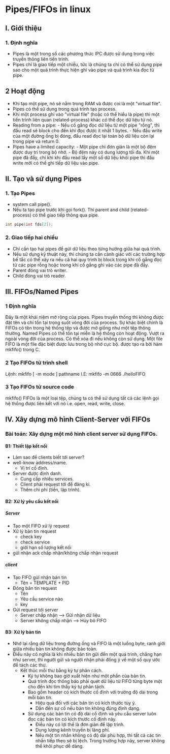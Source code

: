 
# Pipes/FIFOs in linux

## I. Giới thiệu
### 1. Định nghĩa
- Pipes là một trong số các phương thức IPC được sử dụng trong việc truyền thông liên tiến trình.
- Pipes chỉ là giao tiếp một chiều, tức là chúng ta chỉ có thể sử dụng pipe sao cho một quá trình thực hiện ghi vào pipe và quá trình kia đọc từ pipe.
## 2 Hoạt động
- Khi tạo một pipe, nó sẽ nằm trong RAM và được coi là một "virtual file".
- Pipes có thể  sử dụng trong quá trình tạo process.
- Khi một process ghi vào "virtual file" (hoặc có thể hiểu là pipe) thì một tiến trình liên quan (related-process) khác có thể đọc dữ liệu từ nó.
- Reading from a pipe:
\- Nếu cố gắng đọc dữ liệu từ một pipe "rỗng", thì đầu read sẽ block cho đến khi đọc được ít nhất 1 bytes.
\- Nếu đầu write của một đường ống bị đóng, đầu read đọc lại toàn bộ dữ liệu còn lại trong pipe và return 0.
- Pipes have a limited capacity:
\- Một pipe chỉ đơn giản là một bộ đệm được duy trì trong bộ nhớ.
\- Bộ đệm này có dung lượng tối đa. Khi một pipe đã đầy, chỉ khi khi đầu read lấy một số dữ liệu khỏi pipe thì đầu write mới có thể ghi tiếp dữ liệu vào pipe.
## II. Tạo và sử dụng Pipes
### 1. Tạo Pipes
- system call pipe().
- Nếu ta tạo pipe trước khi gọi fork(). Thì parent and child (related-process) có thể giao tiếp thông qua pipe.
``` C
int pipe(int fds[2]);
```
### 2. Giao tiếp hai chiều
- Chỉ cần tạo hai pipes để gửi dữ liệu theo từng hướng giữa hai quá trình. 
- Nếu sử dụng kỹ thuật này, thì chúng ta cần cảnh giác với các trường hợp bế tắc có thể xảy ra nếu cả hai quy trình bị block trong khi cố gắng đọc từ các pipe rỗng hoặc trong khi cố gắng ghi vào các pipe đã đầy.
- Parent đóng vai trò writer.
- Child đóng vai trò reader.

## III. FIFOs/Named Pipes
### 1 Định nghĩa
Đây là một khái niệm mở rộng của pipes. Pipes truyền thống thì không được đặt tên và chỉ tồn tại trong suốt vòng đời của process.
Sự khác biệt chính là FIFOs có tên trong hệ thống tệp và được mở giống như một tệp thông thường.
Named Pipes có thể tồn tại miễn là hệ thống còn hoạt động. Vượt ra ngoài vòng đời của process. Có thể xóa đi nếu không còn sử dụng.
Một file FIFO là một file đặc biệt được lưu trong bộ nhớ cục bộ. được tạo ra bởi hàm mkfifo() trong C. 
### 2 Tạo FIFOs từ trình shell
 Lệnh: mkfifo [ -m mode ] pathname
I.E: mkfifo -m 0666 ./helloFIFO
### 3 Tạo FIFOs từ source code
mkfifo()
FIFOs là một loại tệp, chúng ta có thể sử dụng tất cả các lệnh gọi hệ thống được liên kết với nó i.e. open, read, write, close.

## IV. Xây dựng mô hình Client-Server với FIFOs
### Bài toán: Xây dựng một mô hình client server sử dụng FIFOs.
#### B1: Thiết lập kết nối
- Làm sao để clients biết tới server?
- well-know address/name.
    * Vị trí cố định.
- Server được định danh.
    * Cung cấp nhiều services.
    * Client phải request tới để đăng kí.
    * Thêm chi phí (tiền, lập trình).
#### B2: Xử lý yêu cầu kết nối
##### Server
- Tạo một FIFO xử lý request
- Xử lý bản tin request
  - check key
  - check service
  - giới hạn số lượng kết nối
- gửi nhận ack chấp nhận/không chấp nhận request
##### client
- Tạo FIFO gửi nhận bản tin
  - Tên = TEMPLATE + PID
- Đóng bản tin request
  - Tên 
  - Yêu cầu service nào
  - key
- Gửi request tới server
  - Server chấp nhận --> Gửi nhận dữ liệu
  - Server không chấp nhận --> Hủy bỏ FIFO

#### B3: Xử lý bản tin
- Nhớ lại rằng dữ liệu trong đường ống và FIFO là một luồng byte, ranh giới giữa nhiều bản tin không được bảo toàn.
- Điều này có nghĩa là khi nhiều bản tin gửi đến một quá trình, chẳng hạn như server, thì người gửi và người nhận phải đồng ý về một số quy ước để tách các thư. 
  - Kết thúc mỗi thư bằng ký tự phân cách.
    * Ký tự không bao giờ xuất hiện như một phần của bản tin.
    * Quá trình đọc thông báo phải quét dữ liệu từ FIFO từng byte một cho đến khi tìm thấy ký tự phân tách.
    * Bao gồm header có kích thước cố định với trường độ dài trong mỗi bản tin.
        + Hiệu quả  đối với các bản tin có kích thước tùy ý.
        + Dẫn đến sự cố nếu bản tin không đúng định dạng.
    * Sử dụng các bản tin có độ dài cố định và yêu cầu server luôn đọc các bản tin có kích thước cố định này.
        + Điều này có lợi thế là đơn giản để lập trình.
        + Dung lượng kênh truyền bị lãng phí.
        + Nếu một tin nhắn không có độ dài phù hợp, thì tất cả các tin nhắn tiếp theo sẽ bị lệch. Trong trường hợp này, server không thể khôi phục dễ dàng.



